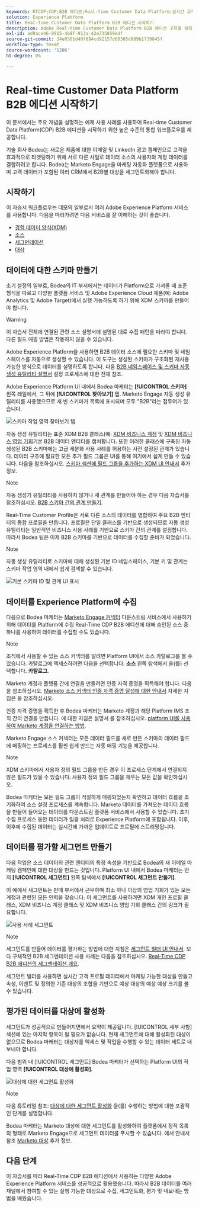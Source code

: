 ```yaml
---
keywords: RTCDP;CDP;B2B 에디션;Real-time Customer Data Platform;실시간 고객 데이터 플랫폼;실시간 cdp;b2b;cdp
solution: Experience Platform
title: Real-time Customer Data Platform B2B 에디션 시작하기
description: Adobe Real-time Customer Data Platform B2B 에디션 구현을 설정할 때 이 샘플 시나리오를 예로 사용하십시오.
exl-id: ad9ace46-9915-4b8f-913a-42e735859edf
source-git-commit: 34e0381d40f884cd92157d08385d889b1739845f
workflow-type: tm+mt
source-wordcount: '1206'
ht-degree: 0%

---
```


# Real-time Customer Data Platform B2B 에디션 시작하기

이 문서에서는 주요 개념을 설명하는 예제 사용 사례를 사용하여 Real-time Customer Data Platform(CDP) B2B 에디션을 시작하기 위한 높은 수준의 통합 워크플로우를 제공합니다.

기술 회사 Bodea는 새로운 제품에 대한 이메일 및 LinkedIn 광고 캠페인으로 고객을 효과적으로 타겟팅하기 위해 서로 다른 사일로 데이터 소스의 사용자와 계정 데이터를 결합하려고 합니다. Bodea는 Marketo Engage을 마케팅 자동화 플랫폼으로 사용하며 고객 데이터가 포함된 여러 CRM에서 B2B별 대상을 세그먼트화해야 합니다.

## 시작하기

이 자습서 워크플로우는 데모의 일부로서 여러 Adobe Experience Platform 서비스를 사용합니다. 다음을 따라가려면 다음 서비스를 잘 이해하는 것이 좋습니다.

- [경험 데이터 양식(XDM)](../xdm/home.md)
- [소스](../sources/home.md)
- [세그먼테이션](../segmentation/home.md)
- [대상](../destinations/home.md)

## 데이터에 대한 스키마 만들기

초기 설정의 일부로, Bodea의 IT 부서에서는 데이터가 Platform으로 가져올 때 표준 형식을 따르고 다양한 플랫폼 서비스 및 Adobe Experience Cloud 제품(예: Adobe Analytics 및 Adobe Target)에서 실행 가능하도록 하기 위해 XDM 스키마를 만들어야 합니다.

>[!WARNING]
>
>이 자습서 전체에 연결된 관련 소스 설명서에 설명된 대로 수집 패턴을 따라야 합니다. 다른 필드 매핑 방법은 작동하지 않을 수 있습니다.

Adobe Experience Platform을 사용하면 B2B 데이터 소스에 필요한 스키마 및 네임스페이스를 자동으로 생성할 수 있습니다. 이 도구는 생성된 스키마가 구조화된 재사용 가능한 방식으로 데이터를 설명하도록 합니다. 다음 [B2B 네임스페이스 및 스키마 자동 생성 유틸리티 설명서](../sources/connectors/adobe-applications/marketo/marketo-namespaces.md) 설정 프로세스에 대한 전체 참조.

Adobe Experience Platform UI 내에서 Bodea 마케터는 **[!UICONTROL 스키마]** 왼쪽 레일에서, 그 뒤에 **[!UICONTROL 찾아보기]** 탭. Marketo Engage 자동 생성 유틸리티를 사용했으므로 새 빈 스키마가 목록에 표시되며 모두 &quot;B2B&quot;라는 접두어가 있습니다.

![스키마 작업 영역 찾아보기 탭](./assets/b2b-tutorial/empty-b2b-schemas.png)

자동 생성 유틸리티는 표준 XDM B2B 클래스(예: [XDM 비즈니스 계정](../xdm/classes/b2b/business-account.md) 및 [XDM 비즈니스 영업 기회](../xdm/classes/b2b/business-opportunity.md)기본 B2B 데이터 엔티티를 캡처합니다. 또한 이러한 클래스에 구축된 자동 생성된 B2B 스키마에는 고급 세분화 사용 사례를 허용하는 사전 설정된 관계가 있습니다. 데이터 구조에 필요한 모든 추가 필드 그룹은 UI를 통해 여기에서 쉽게 만들 수 있습니다. 다음을 참조하십시오. [스키마 섹션에 필드 그룹을 추가하는 XDM UI 안내서](../xdm/ui/resources/schemas.md#add-field-groups) 추가 정보.

>[!NOTE]
> 
>자동 생성기 유틸리티를 사용하지 않거나 새 관계를 만들어야 하는 경우 다음 자습서를 참조하십시오. [B2B 스키마 간의 관계 만들기](../xdm/tutorials/relationship-b2b.md).

Real-Time Customer Profile은 서로 다른 소스의 데이터를 병합하여 주요 B2B 엔티티의 통합 프로필을 만듭니다. 프로필은 단일 클래스를 기반으로 생성되므로 자동 생성 유틸리티는 일반적인 비즈니스 사용 사례를 기반으로 스키마 간의 관계를 설정합니다. 따라서 Bodea 팀은 이제 B2B 스키마를 기반으로 데이터를 수집할 준비가 되었습니다.

>[!NOTE]
> 
>자동 생성 유틸리티로 스키마에 대해 생성된 기본 ID 네임스페이스, 기본 키 및 관계는 스키마 작업 영역 내에서 쉽게 검색할 수 있습니다.
>
>![기본 스키마 ID 및 관계 UI 표시](./assets/b2b-tutorial/schema-identity-relationship.png)

## 데이터를 Experience Platform에 수집

다음으로 Bodea 마케터는 [Marketo Engage 커넥터](../sources/connectors/adobe-applications/marketo/marketo.md) 다운스트림 서비스에서 사용하기 위해 데이터를 Platform에 수집 Real-Time CDP B2B 에디션에 대해 승인된 소스 중 하나를 사용하여 데이터를 수집할 수도 있습니다.

>[!NOTE]
> 
>조직에서 사용할 수 있는 소스 커넥터를 알려면 Platform UI에서 소스 카탈로그를 볼 수 있습니다. 카탈로그에 액세스하려면 다음을 선택합니다. **소스** 왼쪽 탐색에서 을(를) 선택합니다. **카탈로그**.

Marketo 계정과 플랫폼 간에 연결을 만들려면 인증 자격 증명을 획득해야 합니다. 다음을 참조하십시오. [Marketo 소스 커넥터 인증 자격 증명 달성에 대한 안내서](../sources/connectors/adobe-applications/marketo/marketo-auth.md) 자세한 지침은 을 참조하십시오.

인증 자격 증명을 획득한 후 Bodea 마케터는 Marketo 계정과 해당 Platform IMS 조직 간의 연결을 만듭니다. 에 대한 지침은 설명서 를 참조하십시오. [platform UI를 사용하여 Marketo 계정을 연결하는 방법](../sources/tutorials/ui/create/adobe-applications/marketo.md).

Marketo Engage 소스 커넥터는 모든 데이터 필드를 새로 만든 스키마의 데이터 필드에 매핑하는 프로세스를 훨씬 쉽게 만드는 자동 매핑 기능을 제공합니다.

>[!NOTE]
> 
>XDM 스키마에서 사용자 정의 필드 그룹을 만든 경우 이 프로세스 단계에서 연결되지 않은 필드가 있을 수 있습니다. 사용자 정의 필드 그룹을 채우는 모든 값을 확인하십시오.

Bodea 마케터는 모든 필드 그룹이 적절하게 매핑되었는지 확인하고 데이터 흐름을 초기화하여 소스 설정 프로세스를 계속합니다. Marketo 데이터를 가져오는 데이터 흐름을 만들어 들어오는 데이터를 다운스트림 플랫폼 서비스에서 사용할 수 있습니다. 초기 수집 프로세스 동안 데이터가 일괄 처리로 Experience Platform에 포함됩니다. 이후, 이후에 수집된 데이터는 실시간에 가까운 업데이트로 프로필에 스트리밍됩니다.

## 데이터를 평가할 세그먼트 만들기

다음 작업은 소스 데이터의 관련 엔티티의 특정 속성을 기반으로 Bodea의 새 이메일 마케팅 캠페인에 대한 대상을 만드는 것입니다. Platform UI 내에서 Bodea 마케터는 먼저 **[!UICONTROL 세그먼트]** 왼쪽 탐색에서 **[!UICONTROL 세그먼트 만들기]**.

이 예에서 세그먼트는 판매 부서에서 근무하며 최소 하나 이상의 영업 기회가 있는 모든 계정과 관련된 모든 인력을 찾습니다. 이 세그먼트를 사용하려면 XDM 개인 프로필 클래스, XDM 비즈니스 계정 클래스 및 XDM 비즈니스 영업 기회 클래스 간의 링크가 필요합니다.

![사용 사례 세그먼트](./assets/b2b-tutorial/use-case-segment.png)

>[!NOTE]
> 
>세그먼트를 만들어 데이터를 평가하는 방법에 대한 지침은 [세그먼트 빌더 UI 안내서](../segmentation/ui/segment-builder.md). 보다 구체적인 B2B 세그멘테이션 사용 사례는 다음을 참조하십시오. [Real-Time CDP B2B 에디션의 세그멘테이션 개요](./segmentation/b2b.md).

세그먼트 빌더를 사용하면 실시간 고객 프로필 데이터에서 마케팅 가능한 대상을 만들고 속성, 이벤트 및 정의한 기존 대상의 조합을 기반으로 예상 대상의 예상 예상 크기를 볼 수 있습니다.

## 평가된 데이터를 대상에 활성화

세그먼트가 성공적으로 만들어지면에서 요약이 제공됩니다. [!UICONTROL 세부 사항] 섹션에 있는 마지막 항목이 될 필요가 없습니다. 현재 세그먼트에 대해 활성화된 대상이 없으므로 Bodea 마케터는 대상자를 액세스 및 작업을 수행할 수 있는 데이터 세트로 내보내야 합니다.

다음 범위 내 [!UICONTROL 세그먼트] Bodea 마케터가 선택하는 Platform UI의 작업 영역 **[!UICONTROL 대상에 활성화]**.

![대상에 대한 세그먼트 활성화](./assets/b2b-tutorial/activate-to-destination.png)

>[!NOTE]
> 
>다음 튜토리얼 참조: [대상에 대한 세그먼트 활성화](https://experienceleague.adobe.com/docs/marketo/using/product-docs/core-marketo-concepts/smart-lists-and-static-lists/static-lists/push-an-adobe-experience-cloud-segment-to-a-marketo-static-list.html) 을(를) 수행하는 방법에 대한 포괄적인 단계를 설명합니다.

Bodea 마케터는 Marketo 대상에 대한 세그먼트를 활성화하여 플랫폼에서 정적 목록의 형태로 Marketo Engage으로 세그먼트 데이터를 푸시할 수 있습니다. 에서 안내서 참조 [Marketo 대상](https://experienceleague.adobe.com/docs/experience-platform/destinations/catalog/adobe/marketo-engage.html) 추가 정보.

## 다음 단계

이 자습서를 따라 Real-Time CDP B2B 에디션에서 사용하는 다양한 Adobe Experience Platform 서비스를 성공적으로 활용했습니다. 따라서 B2B 데이터를 여러 채널에서 참여할 수 있는 실행 가능한 대상으로 수집, 세그먼트화, 평가 및 내보내는 방법을 배웠습니다.
